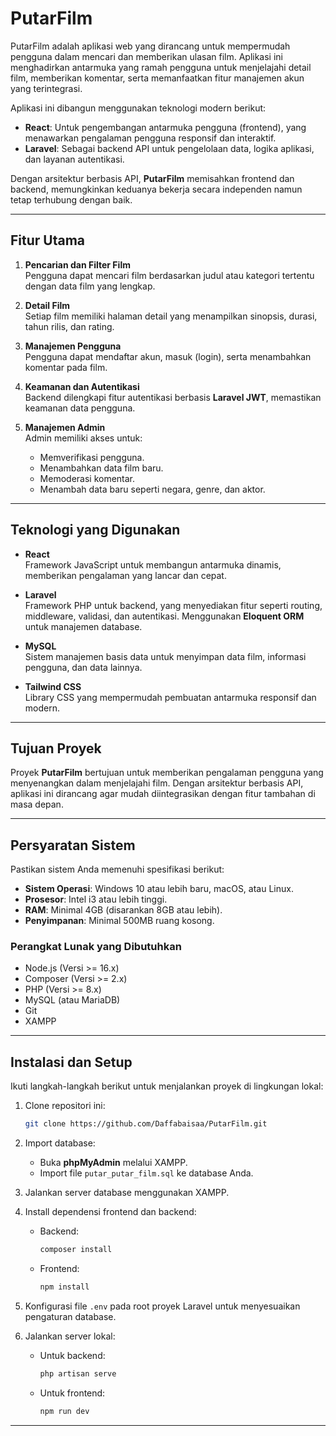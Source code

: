# **PutarFilm**

PutarFilm adalah aplikasi web yang dirancang untuk mempermudah pengguna dalam mencari dan memberikan ulasan film. Aplikasi ini menghadirkan antarmuka yang ramah pengguna untuk menjelajahi detail film, memberikan komentar, serta memanfaatkan fitur manajemen akun yang terintegrasi.

Aplikasi ini dibangun menggunakan teknologi modern berikut:

- **React**: Untuk pengembangan antarmuka pengguna (frontend), yang menawarkan pengalaman pengguna responsif dan interaktif.
- **Laravel**: Sebagai backend API untuk pengelolaan data, logika aplikasi, dan layanan autentikasi.

Dengan arsitektur berbasis API, **PutarFilm** memisahkan frontend dan backend, memungkinkan keduanya bekerja secara independen namun tetap terhubung dengan baik.

---

## **Fitur Utama**

1. **Pencarian dan Filter Film**  
   Pengguna dapat mencari film berdasarkan judul atau kategori tertentu dengan data film yang lengkap.

2. **Detail Film**  
   Setiap film memiliki halaman detail yang menampilkan sinopsis, durasi, tahun rilis, dan rating.

3. **Manajemen Pengguna**  
   Pengguna dapat mendaftar akun, masuk (login), serta menambahkan komentar pada film.

4. **Keamanan dan Autentikasi**  
   Backend dilengkapi fitur autentikasi berbasis **Laravel JWT**, memastikan keamanan data pengguna.

5. **Manajemen Admin**  
   Admin memiliki akses untuk:
   - Memverifikasi pengguna.
   - Menambahkan data film baru.
   - Memoderasi komentar.
   - Menambah data baru seperti negara, genre, dan aktor.

---

## **Teknologi yang Digunakan**

- **React**  
  Framework JavaScript untuk membangun antarmuka dinamis, memberikan pengalaman yang lancar dan cepat.

- **Laravel**  
  Framework PHP untuk backend, yang menyediakan fitur seperti routing, middleware, validasi, dan autentikasi. Menggunakan **Eloquent ORM** untuk manajemen database.

- **MySQL**  
  Sistem manajemen basis data untuk menyimpan data film, informasi pengguna, dan data lainnya.

- **Tailwind CSS**  
  Library CSS yang mempermudah pembuatan antarmuka responsif dan modern.

---

## **Tujuan Proyek**

Proyek **PutarFilm** bertujuan untuk memberikan pengalaman pengguna yang menyenangkan dalam menjelajahi film. Dengan arsitektur berbasis API, aplikasi ini dirancang agar mudah diintegrasikan dengan fitur tambahan di masa depan.

---

## **Persyaratan Sistem**

Pastikan sistem Anda memenuhi spesifikasi berikut:

- **Sistem Operasi**: Windows 10 atau lebih baru, macOS, atau Linux.
- **Prosesor**: Intel i3 atau lebih tinggi.
- **RAM**: Minimal 4GB (disarankan 8GB atau lebih).
- **Penyimpanan**: Minimal 500MB ruang kosong.

### **Perangkat Lunak yang Dibutuhkan**

- Node.js (Versi >= 16.x)
- Composer (Versi >= 2.x)
- PHP (Versi >= 8.x)
- MySQL (atau MariaDB)
- Git
- XAMPP

---

## **Instalasi dan Setup**

Ikuti langkah-langkah berikut untuk menjalankan proyek di lingkungan lokal:

1. Clone repositori ini:  
   ```bash
   git clone https://github.com/Daffabaisaa/PutarFilm.git
   ```

2. Import database:  
   - Buka **phpMyAdmin** melalui XAMPP.  
   - Import file `putar_putar_film.sql` ke database Anda.

3. Jalankan server database menggunakan XAMPP.

4. Install dependensi frontend dan backend:  
   - Backend:  
     ```bash
     composer install
     ```  
   - Frontend:  
     ```bash
     npm install
     ```

5. Konfigurasi file `.env` pada root proyek Laravel untuk menyesuaikan pengaturan database.

6. Jalankan server lokal:  
   - Untuk backend:  
     ```bash
     php artisan serve
     ```  
   - Untuk frontend:  
     ```bash
     npm run dev
     ```

---
